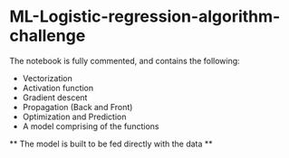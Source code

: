 # ML-Logistic-regression-algorithm-challenge


The notebook is fully commented, and contains the following:

- Vectorization
- Activation function
- Gradient descent
- Propagation (Back and Front)
- Optimization and Prediction
- A model comprising of the functions

** The model is built to be fed directly with the data **